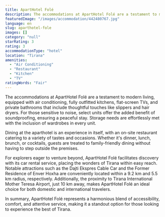 ```yaml
---
title: ApartHotel Folé
description: The accommodations at ApartHotel Folé are a testament to modern living, equipped with air conditioning, fully outfitted kitchens, flat-screen TVs, and private b
featuredImage: "/images/accommodation/442480767.jpg"
language: en
slug: aparthotel-fole
images: []
category: "null"
starRating: 3
rating: 3
accommodationType: "hotel"
location: "Tirana"
amenities:
  - "Air Conditioning"
  - "Restaurant"
  - "Kitchen"
  - "TV"
ratingWords: "Fair"
---
```


The accommodations at ApartHotel Folé are a testament to modern living, equipped with air conditioning, fully outfitted kitchens, flat-screen TVs, and private bathrooms that include thoughtful touches like slippers and hair dryers. For those sensitive to noise, select units offer the added benefit of soundproofing, ensuring a peaceful stay. Storage needs are effortlessly met with the inclusion of wardrobes in every unit.

Dining at the aparthotel is an experience in itself, with an on-site restaurant catering to a variety of tastes and occasions. Whether it's dinner, lunch, brunch, or cocktails, guests are treated to family-friendly dining without having to step outside the premises.

For explorers eager to venture beyond, ApartHotel Folé facilitates discovery with its car rental service, placing the wonders of Tirana within easy reach. Notable attractions such as the Dajti Ekspres Cable Car and the Former Residence of Enver Hoxha are conveniently located within a 9.2 km and 5.5 km radius, respectively. Additionally, the proximity to Tirana International Mother Teresa Airport, just 10 km away, makes ApartHotel Folé an ideal choice for both domestic and international travelers.

In summary, ApartHotel Folé represents a harmonious blend of accessibility, comfort, and attentive service, making it a standout option for those looking to experience the best of Tirana.

